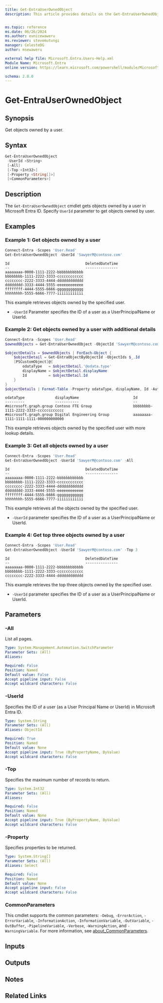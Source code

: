 ```yaml
---
title: Get-EntraUserOwnedObject
description: This article provides details on the Get-EntraUserOwnedObject command.


ms.topic: reference
ms.date: 06/26/2024
ms.author: eunicewaweru
ms.reviewer: stevemutungi
manager: CelesteDG
author: msewaweru

external help file: Microsoft.Entra.Users-Help.xml
Module Name: Microsoft.Entra
online version: https://learn.microsoft.com/powershell/module/Microsoft.Entra/Get-EntraUserOwnedObject

schema: 2.0.0
---
```


# Get-EntraUserOwnedObject

## Synopsis

Get objects owned by a user.

## Syntax

```powershell
Get-EntraUserOwnedObject
 -UserId <String>
 [-All]
 [-Top <Int32>]
 [-Property <String[]>]
 [<CommonParameters>]
```

## Description

The `Get-EntraUserOwnedObject` cmdlet gets objects owned by a user in Microsoft Entra ID. Specify `UserId` parameter to get objects owned by user.

## Examples

### Example 1: Get objects owned by a user

```powershell
Connect-Entra -Scopes 'User.Read'
Get-EntraUserOwnedObject -UserId 'SawyerM@contoso.com'
```

```Output
Id                                   DeletedDateTime
--                                   ---------------
aaaaaaaa-0000-1111-2222-bbbbbbbbbbbb
bbbbbbbb-1111-2222-3333-cccccccccccc
cccccccc-2222-3333-4444-dddddddddddd
dddddddd-3333-4444-5555-eeeeeeeeeeee
ffffffff-4444-5555-6666-gggggggggggg
hhhhhhhh-5555-6666-7777-iiiiiiiiiiii
```

This example retrieves objects owned by the specified user.

- `-UserId` Parameter specifies the ID of a user as a UserPrincipalName or UserId.

### Example 2: Get objects owned by a user with additional details

```powershell
Connect-Entra -Scopes 'User.Read'
$ownedObjects = Get-EntraUserOwnedObject -ObjectId 'SawyerM@contoso.com'

$objectDetails = $ownedObjects | ForEach-Object {
    $objectDetail = Get-EntraObjectByObjectId -ObjectIds $_.Id
    [PSCustomObject]@{
        odataType   = $objectDetail.'@odata.type'
        displayName = $objectDetail.displayName
        Id          = $objectDetail.Id
    }
}
$objectDetails | Format-Table -Property odataType, displayName, Id -AutoSize
```

```Output
odataType              displayName                         Id
---------              -----------                         --
#microsoft.graph.group Contoso FTE Group                   bbbbbbbb-1111-2222-3333-cccccccccccc
#microsoft.graph.group Digital Engineering Group           aaaaaaaa-1111-1111-1111-000000000000
```

This example retrieves objects owned by the specified user with more lookup details.

### Example 3: Get all objects owned by a user

```powershell
Connect-Entra -Scopes 'User.Read'
Get-EntraUserOwnedObject -UserId 'SawyerM@contoso.com' -All 
```

```Output
Id                                   DeletedDateTime
--                                   ---------------
aaaaaaaa-0000-1111-2222-bbbbbbbbbbbb
bbbbbbbb-1111-2222-3333-cccccccccccc
cccccccc-2222-3333-4444-dddddddddddd
dddddddd-3333-4444-5555-eeeeeeeeeeee
ffffffff-4444-5555-6666-gggggggggggg
hhhhhhhh-5555-6666-7777-iiiiiiiiiiii
```

This example retrieves all the objects owned by the specified user.

- `-UserId` parameter specifies the ID of a user as a UserPrincipalName or UserId.

### Example 4: Get top three objects owned by a user

```powershell
Connect-Entra -Scopes 'User.Read'
Get-EntraUserOwnedObject -UserId 'SawyerM@contoso.com' -Top 3
```

```Output
Id                                   DeletedDateTime
--                                   ---------------
aaaaaaaa-0000-1111-2222-bbbbbbbbbbbb
bbbbbbbb-1111-2222-3333-cccccccccccc
cccccccc-2222-3333-4444-dddddddddddd
```

This example retrieves the top three objects owned by the specified user.

- `-UserId` parameter specifies the ID of a user as a UserPrincipalName or UserId.

## Parameters

### -All

List all pages.

```yaml
Type: System.Management.Automation.SwitchParameter
Parameter Sets: (All)
Aliases:

Required: False
Position: Named
Default value: False
Accept pipeline input: False
Accept wildcard characters: False
```

### -UserId

Specifies the ID of a user (as a User Principal Name or UserId) in Microsoft Entra ID.

```yaml
Type: System.String
Parameter Sets: (All)
Aliases: ObjectId

Required: True
Position: Named
Default value: None
Accept pipeline input: True (ByPropertyName, ByValue)
Accept wildcard characters: False
```

### -Top

Specifies the maximum number of records to return.

```yaml
Type: System.Int32
Parameter Sets: (All)
Aliases:

Required: False
Position: Named
Default value: None
Accept pipeline input: True (ByPropertyName, ByValue)
Accept wildcard characters: False
```

### -Property

Specifies properties to be returned.

```yaml
Type: System.String[]
Parameter Sets: (All)
Aliases: Select

Required: False
Position: Named
Default value: None
Accept pipeline input: False
Accept wildcard characters: False
```

### CommonParameters

This cmdlet supports the common parameters: `-Debug`, `-ErrorAction`, `-ErrorVariable`, `-InformationAction`, `-InformationVariable`, `-OutVariable`, `-OutBuffer`, `-PipelineVariable`, `-Verbose`, `-WarningAction`, and `-WarningVariable`. For more information, see [about_CommonParameters](https://go.microsoft.com/fwlink/?LinkID=113216).

## Inputs

## Outputs

## Notes

## Related Links
